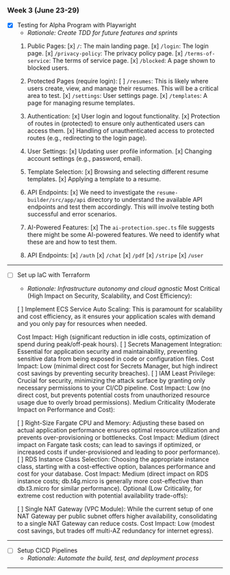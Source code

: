 ### Week 3 (June 23-29)

- [x] Testing for Alpha Program with Playwright
  - *Rationale: Create TDD for future features and sprints*
  1. Public Pages:
    [x]   `/`: The main landing page.
    [x]   `/login`: The login page.
    [x]   `/privacy-policy`: The privacy policy page.
    [x]   `/terms-of-service`: The terms of service page.
    [x]   `/blocked`: A page shown to blocked users.
  2. Protected Pages (require login):
    [ ]   `/resumes`: This is likely where users create, view, and manage their resumes. This will be a critical area to test.
    [x]   `/settings`: User settings page.
    [x]   `/templates`: A page for managing resume templates.
  3. Authentication:
    [x]   User login and logout functionality.
    [x]   Protection of routes in (protected) to ensure only authenticated users can access them.
    [x]   Handling of unauthenticated access to protected routes (e.g., redirecting to the login page).

  5.   User Settings:
    [x]   Updating user profile information.
    [x]   Changing account settings (e.g., password, email).
  6.   Template Selection:
    [x]   Browsing and selecting different resume templates.
    [x]   Applying a template to a resume.
  7.   API Endpoints:
    [x]   We need to investigate the `resume-builder/src/app/api` directory to understand the available API endpoints and test them accordingly. This will involve testing both successful and error scenarios.
  8.   AI-Powered Features:
    [x]   The `ai-protection.spec.ts` file suggests there might be some AI-powered features. We need to identify what these are and how to test them.
  9. API Endpoints:
    [x]   `/auth`
    [x]   `/chat`
    [x]   `/pdf`
    [x]   `/stripe`
    [x]   `/user`
---

- [ ] Set up IaC with Terraform
  - *Rationale: Infrastructure autonomy and cloud agnostic*
  Most Critical (High Impact on Security, Scalability, and Cost Efficiency):

  [ ] Implement ECS Service Auto Scaling:  This is paramount for scalability and cost efficiency, as it ensures your application scales with demand and you only pay for resources when needed.

  Cost Impact: High (significant reduction in idle costs, optimization of spend during peak/off-peak hours).
  [ ] Secrets Management Integration:  Essential for application security and maintainability, preventing sensitive data from being exposed in code or configuration files.
  Cost Impact: Low (minimal direct cost for Secrets Manager, but high indirect cost savings by preventing security breaches).
  [ ] IAM Least Privilege: Crucial for security, minimizing the attack surface by granting only necessary permissions to your CI/CD pipeline.
  Cost Impact: Low (no direct cost, but prevents potential costs from unauthorized resource usage due to overly broad permissions).
  Medium Criticality (Moderate Impact on Performance and Cost):

  [ ] Right-Size Fargate CPU and Memory:  Adjusting these based on actual application performance ensures optimal resource utilization and prevents over-provisioning or bottlenecks.
  Cost Impact: Medium (direct impact on Fargate task costs; can lead to savings if optimized, or increased costs if under-provisioned and leading to poor performance).
  [ ] RDS Instance Class Selection:  Choosing the appropriate instance class, starting with a cost-effective option, balances performance and cost for your database.
  Cost Impact: Medium (direct impact on RDS instance costs; db.t4g.micro is generally more cost-effective than db.t3.micro for similar performance).
  Optional (Low Criticality, for extreme cost reduction with potential availability trade-offs):

  [ ] Single NAT Gateway (VPC Module):  While the current setup of one NAT Gateway per public subnet offers higher availability, consolidating to a single NAT Gateway can reduce costs.
  Cost Impact: Low (modest cost savings, but trades off multi-AZ redundancy for internet egress).
---

- [ ] Setup CICD Pipelines
  - *Rationale: Automate the build, test, and deployment process*
---
